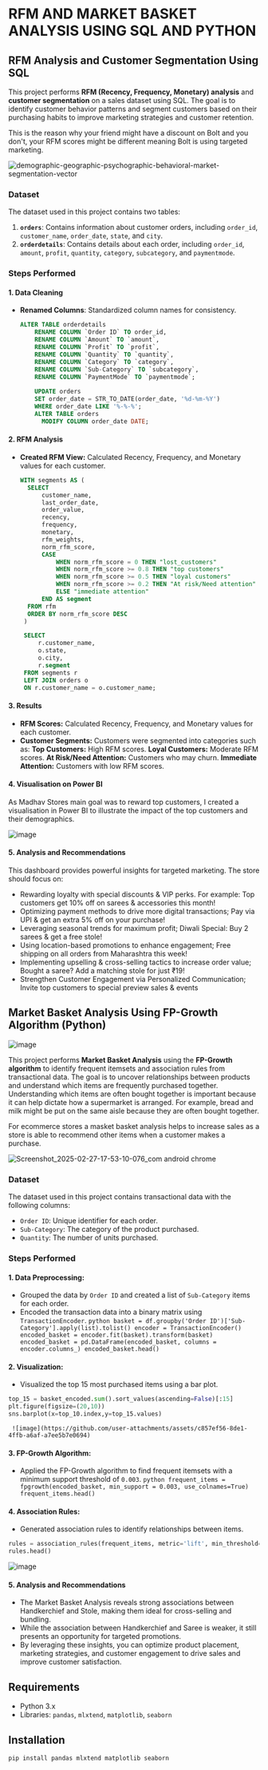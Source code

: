 # RFM AND MARKET BASKET ANALYSIS USING SQL AND PYTHON

## RFM Analysis and Customer Segmentation Using SQL

This project performs **RFM (Recency, Frequency, Monetary) analysis** and **customer segmentation** on a sales dataset using SQL. The goal is to identify customer behavior patterns and segment customers based on their purchasing habits to improve marketing strategies and customer retention.

This is the reason why your friend might have a discount on Bolt and you don't, your RFM scores might be different meaning Bolt is using targeted marketing.

   ![demographic-geographic-psychographic-behavioral-market-segmentation-vector](https://github.com/user-attachments/assets/8e812d5c-dea1-415e-9b21-5624c90a246c)


### Dataset
The dataset used in this project contains two tables:
1. **`orders`**: Contains information about customer orders, including `order_id`, `customer_name`, `order_date`, `state`, and `city`.
2. **`orderdetails`**: Contains details about each order, including `order_id`, `amount`, `profit`, `quantity`, `category`, `subcategory`, and `paymentmode`.

### Steps Performed

#### 1. Data Cleaning
- **Renamed Columns**: Standardized column names for consistency.
  ```sql
  ALTER TABLE orderdetails
      RENAME COLUMN `Order ID` TO order_id,
      RENAME COLUMN `Amount` TO `amount`,
      RENAME COLUMN `Profit` TO `profit`,
      RENAME COLUMN `Quantity` TO `quantity`,
      RENAME COLUMN `Category` TO `category`,
      RENAME COLUMN `Sub-Category` TO `subcategory`,
      RENAME COLUMN `PaymentMode` TO `paymentmode`;
      
      UPDATE orders
      SET order_date = STR_TO_DATE(order_date, '%d-%m-%Y')
      WHERE order_date LIKE '%-%-%';
      ALTER TABLE orders
        MODIFY COLUMN order_date DATE;

#### 2. RFM Analysis
- **Created RFM View:** Calculated Recency, Frequency, and Monetary values for each customer.
  ```sql
  WITH segments AS (
    SELECT
        customer_name,
        last_order_date,
        order_value,
        recency,
        frequency,
        monetary,
        rfm_weights,
        norm_rfm_score,
        CASE 
            WHEN norm_rfm_score = 0 THEN "lost_customers"
            WHEN norm_rfm_score >= 0.8 THEN "top customers"
            WHEN norm_rfm_score >= 0.5 THEN "loyal customers"
            WHEN norm_rfm_score >= 0.2 THEN "At risk/Need attention"
            ELSE "immediate attention"
        END AS segment
    FROM rfm
    ORDER BY norm_rfm_score DESC
   )

   SELECT
       r.customer_name,
       o.state,
       o.city,
       r.segment
   FROM segments r
   LEFT JOIN orders o
   ON r.customer_name = o.customer_name;

#### 3. Results
- **RFM Scores:** Calculated Recency, Frequency, and Monetary values for each customer.
- **Customer Segments:** Customers were segmented into categories such as:
   **Top Customers:** High RFM scores.
   **Loyal Customers:** Moderate RFM scores.
   **At Risk/Need Attention:** Customers who may churn.
   **Immediate Attention:** Customers with low RFM scores.

#### 4. Visualisation on Power BI
As Madhav Stores main goal was to reward top customers, I created a visualisation in Power BI to illustrate the impact of the top customers and their demographics. 

   ![image](https://github.com/user-attachments/assets/06f04e6e-62c9-429e-a536-c0f8e16f3aba)


#### 5. Analysis and Recommendations
This dashboard provides powerful insights for targeted marketing. The store should focus on:
- Rewarding loyalty with special discounts & VIP perks. For example: Top customers get 10% off on sarees & accessories this month!
- Optimizing payment methods to drive more digital transactions; Pay via UPI & get an extra 5% off on your purchase!
- Leveraging seasonal trends for maximum profit; Diwali Special: Buy 2 sarees & get a free stole!
- Using location-based promotions to enhance engagement; Free shipping on all orders from Maharashtra this week!
- Implementing upselling & cross-selling tactics to increase order value; Bought a saree? Add a matching stole for just ₹19!
- Strengthen Customer Engagement via Personalized Communication; Invite top customers to special preview sales & events


## Market Basket Analysis Using FP-Growth Algorithm (Python)

   ![image](https://github.com/user-attachments/assets/e6985768-a603-4b14-8fe8-b0fa2aefd599)

This project performs **Market Basket Analysis** using the **FP-Growth algorithm** to identify frequent itemsets and association rules from transactional data. The goal is to uncover relationships between products and understand which items are frequently purchased together.
Understanding which items are often bought together is important because it can help dictate how a supermarket is arranged. For example, bread and milk might be put on the same aisle because they are often bought together.

For ecommerce stores a masket basket analysis helps to increase sales as a store is able to recommend other items when a customer makes a purchase.

   ![Screenshot_2025-02-27-17-53-10-076_com android chrome](https://github.com/user-attachments/assets/b9614509-7724-4ce1-bb06-b08a4719cc47)


### Dataset
The dataset used in this project contains transactional data with the following columns:
- `Order ID`: Unique identifier for each order.
- `Sub-Category`: The category of the product purchased.
- `Quantity`: The number of units purchased.

### Steps Performed

#### 1. Data Preprocessing:
   - Grouped the data by `Order ID` and created a list of `Sub-Category` items for each order.
   - Encoded the transaction data into a binary matrix using `TransactionEncoder`.
    ``` python
    basket = df.groupby('Order ID')['Sub-Category'].apply(list).tolist()
    encoder = TransactionEncoder()
    encoded_basket = encoder.fit(basket).transform(basket)
    encoded_basket = pd.DataFrame(encoded_basket, columns = encoder.columns_)
    encoded_basket.head()
    ```
    
#### 2. Visualization:
   - Visualized the top 15 most purchased items using a bar plot.
   ``` python
   top_15 = basket_encoded.sum().sort_values(ascending=False)[:15]
   plt.figure(figsize=(20,10))
   sns.barplot(x=top_10.index,y=top_15.values)
   ```
     ![image](https://github.com/user-attachments/assets/c857ef56-8de1-4ffb-a6af-a7ee5b7e0694)


#### 3. FP-Growth Algorithm:
   - Applied the FP-Growth algorithm to find frequent itemsets with a minimum support threshold of `0.003`.
    ``` python
    frequent_items = fpgrowth(encoded_basket, min_support = 0.003, use_colnames=True)
    frequent_items.head()
    ```

#### 4. Association Rules:
   - Generated association rules to identify relationships between items.
   ``` python
   rules = association_rules(frequent_items, metric='lift', min_threshold=0.05, num_itemsets=2)
   rules.head()
   ```

   ![image](https://github.com/user-attachments/assets/c2ff3d61-fd21-40bc-984a-84dfe32668f3)


#### 5. Analysis and Recommendations
- The Market Basket Analysis reveals strong associations between Handkerchief and Stole, making them ideal for cross-selling and bundling. 
- While the association between Handkerchief and Saree is weaker, it still presents an opportunity for targeted promotions.
- By leveraging these insights, you can optimize product placement, marketing strategies, and customer engagement to drive sales and improve customer satisfaction.

## Requirements
- Python 3.x
- Libraries: `pandas`, `mlxtend`, `matplotlib`, `seaborn`

## Installation
```bash
pip install pandas mlxtend matplotlib seaborn
